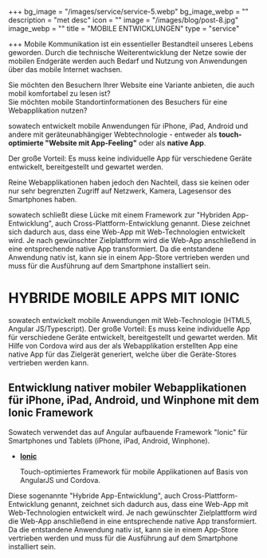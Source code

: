 +++
bg_image = "/images/service/service-5.webp"
bg_image_webp = ""
description = "met desc"
icon = ""
image = "/images/blog/post-8.jpg"
image_webp = ""
title = "MOBILE ENTWICKLUNGEN"
type = "service"

+++
Mobile Kommunikation ist ein essentieller Bestandteil unseres Lebens geworden. Durch die technische Weiterentwicklung der Netze sowie der mobilen Endgeräte werden auch Bedarf und Nutzung von Anwendungen über das mobile Internet wachsen.

Sie möchten den Besuchern Ihrer Website eine Variante anbieten, die auch mobil komfortabel zu lesen ist?  
Sie möchten mobile Standortinformationen des Besuchers für eine Webapplikation nutzen?

sowatech entwickelt mobile Anwendungen für iPhone, iPad, Android und andere mit geräteunabhängiger Webtechnologie - entweder als **touch-optimierte "Website mit App-Feeling"** oder als **native App**.

Der große Vorteil: Es muss keine individuelle App für verschiedene Geräte entwickelt, bereitgestellt und gewartet werden.

Reine Webapplikationen haben jedoch den Nachteil, dass sie keinen oder nur sehr begrenzten Zugriff auf Netzwerk, Kamera, Lagesensor des Smartphones haben.

sowatech schließt diese Lücke mit einem Framework zur "Hybriden App-Entwicklung", auch Cross-Plattform-Entwicklung genannt. Diese zeichnet sich dadurch aus, dass eine Web-App mit Web-Technologien entwickelt wird. Je nach gewünschter Zielplattform wird die Web-App anschließend in eine entsprechende native App transformiert. Da die entstandene Anwendung nativ ist, kann sie in einem App-Store vertrieben werden und muss für die Ausführung auf dem Smartphone installiert sein.

# HYBRIDE MOBILE APPS MIT IONIC

sowatech entwickelt mobile Anwendungen mit Web-Technologie (HTML5, Angular JS/Typescript). Der große Vorteil: Es muss keine individuelle App für verschiedene Geräte entwickelt, bereitgestellt und gewartet werden. Mit Hilfe von Cordova wird aus der als Webapplikation erstellten App eine native App für das Zielgerät generiert, welche über die Geräte-Stores vertrieben werden kann.

## Entwicklung nativer mobiler Webapplikationen für iPhone, iPad, Android, und Winphone mit dem Ionic Framework

Sowatech verwendet das auf Angular aufbauende Framework "Ionic" für Smartphones und Tablets (iPhone, iPad, Android, Winphone).

* [**Ionic**](http://www.ionicframework.com/)

  Touch-optimiertes Framework für mobile Applikationen auf Basis von AngularJS und Cordova.

Diese sogenannte "Hybride App-Entwicklung", auch Cross-Plattform-Entwicklung genannt, zeichnet sich dadurch aus, dass eine Web-App mit Web-Technologien entwickelt wird. Je nach gewünschter Zielplattform wird die Web-App anschließend in eine entsprechende native App transformiert. Da die entstandene Anwendung nativ ist, kann sie in einem App-Store vertrieben werden und muss für die Ausführung auf dem Smartphone installiert sein.
